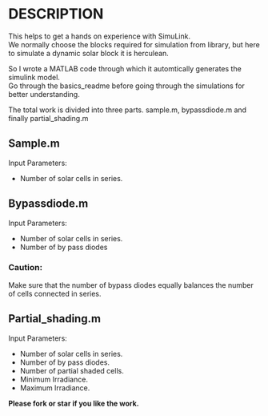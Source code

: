 # DESCRIPTION
This helps to get a hands on experience with SimuLink.<br> 
We normally choose the blocks required for simulation from library, but here to simulate a dynamic solar block it is herculean. <br> 

So I wrote a MATLAB code through which it automtically generates the simulink model. <br> 
Go through the basics_readme before going through the simulations for better understanding. <br> 

The total work is divided into three parts. sample.m, bypassdiode.m and finally partial_shading.m <br> 

## Sample.m
Input Parameters:
- Number of solar cells in series.

## Bypassdiode.m
Input Parameters:
- Number of solar cells in series.
- Number of by pass diodes

### Caution:
Make sure that the number of bypass diodes equally balances the number of cells connected in series.

## Partial_shading.m
Input Parameters:
- Number of solar cells in series.
- Number of by pass diodes.
- Number of partial shaded cells.
- Minimum Irradiance.
- Maximum Irradiance.

**Please fork or star if you like the work.**
